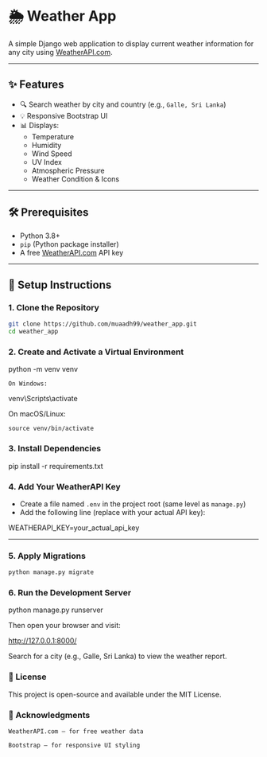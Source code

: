 # 🌦️ Weather App

A simple Django web application to display current weather information for any city using [WeatherAPI.com](https://www.weatherapi.com/).

---

## ✨ Features

- 🔍 Search weather by city and country (e.g., `Galle, Sri Lanka`)
- 💡 Responsive Bootstrap UI
- 📊 Displays:
  - Temperature  
  - Humidity  
  - Wind Speed  
  - UV Index  
  - Atmospheric Pressure  
  - Weather Condition & Icons

---

## 🛠️ Prerequisites

- Python 3.8+
- `pip` (Python package installer)
- A free [WeatherAPI.com](https://www.weatherapi.com/) API key

---

## 🚀 Setup Instructions

### 1. Clone the Repository

```bash
git clone https://github.com/muaadh99/weather_app.git
cd weather_app
```

### 2. Create and Activate a Virtual Environment

python -m venv venv

    On Windows:

venv\Scripts\activate

On macOS/Linux:

    source venv/bin/activate

### 3. Install Dependencies

pip install -r requirements.txt

### 4. Add Your WeatherAPI Key

- Create a file named `.env` in the project root (same level as `manage.py`)
- Add the following line (replace with your actual API key):

WEATHERAPI_KEY=your_actual_api_key


---

### 5. Apply Migrations

```bash
python manage.py migrate
```

### 6. Run the Development Server

python manage.py runserver

Then open your browser and visit:

http://127.0.0.1:8000/

Search for a city (e.g., Galle, Sri Lanka) to view the weather report.

### 📄 License

This project is open-source and available under the MIT License.

### 🙌 Acknowledgments

    WeatherAPI.com – for free weather data

    Bootstrap – for responsive UI styling
